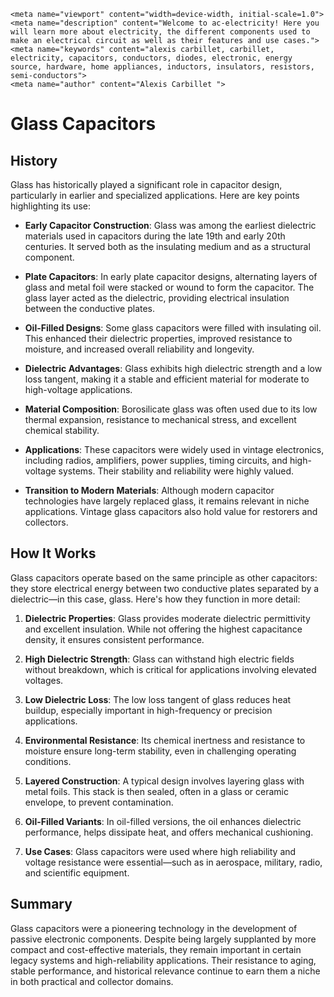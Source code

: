     <meta name="viewport" content="width=device-width, initial-scale=1.0">
    <meta name="description" content="Welcome to ac-electricity! Here you will learn more about electricity, the different components used to make an electrical circuit as well as their features and use cases.">
    <meta name="keywords" content="alexis carbillet, carbillet, electricity, capacitors, conductors, diodes, electronic, energy source, hardware, home appliances, inductors, insulators, resistors, semi-conductors">
    <meta name="author" content="Alexis Carbillet ">
</head>

# Glass Capacitors

## History

Glass has historically played a significant role in capacitor design, particularly in earlier and specialized applications. Here are key points highlighting its use:

* **Early Capacitor Construction**: Glass was among the earliest dielectric materials used in capacitors during the late 19th and early 20th centuries. It served both as the insulating medium and as a structural component.

* **Plate Capacitors**: In early plate capacitor designs, alternating layers of glass and metal foil were stacked or wound to form the capacitor. The glass layer acted as the dielectric, providing electrical insulation between the conductive plates.

* **Oil-Filled Designs**: Some glass capacitors were filled with insulating oil. This enhanced their dielectric properties, improved resistance to moisture, and increased overall reliability and longevity.

* **Dielectric Advantages**: Glass exhibits high dielectric strength and a low loss tangent, making it a stable and efficient material for moderate to high-voltage applications.

* **Material Composition**: Borosilicate glass was often used due to its low thermal expansion, resistance to mechanical stress, and excellent chemical stability.

* **Applications**: These capacitors were widely used in vintage electronics, including radios, amplifiers, power supplies, timing circuits, and high-voltage systems. Their stability and reliability were highly valued.

* **Transition to Modern Materials**: Although modern capacitor technologies have largely replaced glass, it remains relevant in niche applications. Vintage glass capacitors also hold value for restorers and collectors.

## How It Works

Glass capacitors operate based on the same principle as other capacitors: they store electrical energy between two conductive plates separated by a dielectric—in this case, glass. Here's how they function in more detail:

1. **Dielectric Properties**: Glass provides moderate dielectric permittivity and excellent insulation. While not offering the highest capacitance density, it ensures consistent performance.

2. **High Dielectric Strength**: Glass can withstand high electric fields without breakdown, which is critical for applications involving elevated voltages.

3. **Low Dielectric Loss**: The low loss tangent of glass reduces heat buildup, especially important in high-frequency or precision applications.

4. **Environmental Resistance**: Its chemical inertness and resistance to moisture ensure long-term stability, even in challenging operating conditions.

5. **Layered Construction**: A typical design involves layering glass with metal foils. This stack is then sealed, often in a glass or ceramic envelope, to prevent contamination.

6. **Oil-Filled Variants**: In oil-filled versions, the oil enhances dielectric performance, helps dissipate heat, and offers mechanical cushioning.

7. **Use Cases**: Glass capacitors were used where high reliability and voltage resistance were essential—such as in aerospace, military, radio, and scientific equipment.

## Summary

Glass capacitors were a pioneering technology in the development of passive electronic components. Despite being largely supplanted by more compact and cost-effective materials, they remain important in certain legacy systems and high-reliability applications. Their resistance to aging, stable performance, and historical relevance continue to earn them a niche in both practical and collector domains.

